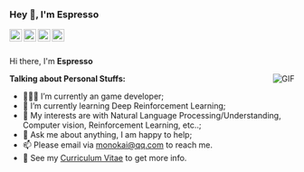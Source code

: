 ### Hey 👋, I'm Espresso

<a href="https://www.google.com/in/">
  <img align="left" alt="Mehdi's LinkdeIn" width="22px" src="https://cdn.jsdelivr.net/npm/simple-icons@v3/icons/linkedin.svg" />
</a>
<a href="https://www.google.com/">
  <img align="left" alt="Kaggle" width="22px" src="https://cdn.jsdelivr.net/npm/simple-icons@3.1.0/icons/kaggle.svg" />
</a>
<a href="https://www.google.com/">
  <img align="left" alt="Mehdi's Instagram" width="22px" src="https://cdn.jsdelivr.net/npm/simple-icons@v3/icons/instagram.svg" />
</a>
<a href="https://www.google.com/">
  <img align="left" alt="Mehdi's Facebook" width="22px" src="https://cdn.jsdelivr.net/npm/simple-icons@v3/icons/wechat.svg" />
</a>

<br />
<br />

Hi there, I'm **Espresso**

  <img align="right" alt="GIF" src="https://i.pinimg.com/originals/e4/26/70/e426702edf874b181aced1e2fa5c6cde.gif" />

**Talking about Personal Stuffs:**

- 👨🏽‍💻 I’m currently an game developer;
- 🌱 I’m currently learning Deep Reinforcement Learning; 
- 🤔 My interests are with Natural Language Processing/Understanding, Computer vision, Reinforcement Learning, etc..;
- 💬 Ask me about anything, I am happy to help;
- 📫 Please email via monokai@qq.com to reach me.
- 📝 See my [Curriculum Vitae](https://drive.google.com/file/d/) to get more info.
